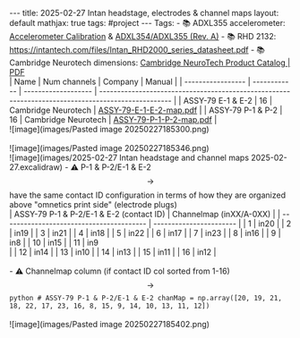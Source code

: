 --- title: 2025-02-27 Intan headstage, electrodes & channel maps layout: default  mathjax: true tags: #project --- Tags:   - 📚 ADXL355 accelerometer: [Accelerometer Calibration](https://intantech.com/files/Intan_RHD2000_accelerometer_calibration.pdf) & [ADXL354/ADXL355 (Rev. A)](https://www.analog.com/media/en/technical-documentation/data-sheets/adxl354_355.pdf)  - 📚 RHD 2132: https://intantech.com/files/Intan_RHD2000_series_datasheet.pdf - 📚 Cambridge Neurotech dimensions: [Cambridge NeuroTech Product Catalog | PDF](https://www.scribd.com/document/771039846/Cambridge-NeuroTech-Product-Catalog) <br> | Name              | Num channels | Company             | Manual                                                                                             | | ----------------- | ------------ | ------------------- | -------------------------------------------------------------------------------------------------- | | ASSY-79 E-1 & E-2 | 16           | Cambridge Neurotech | [ASSY-79-E-1-E-2-map.pdf](https://www.cambridgeneurotech.com/assets/files/ASSY-79-E-1-E-2-map.pdf) | | ASSY-79 P-1 & P-2 | 16           | Cambridge Neurotech | [ASSY-79-P-1-P-2-map.pdf](https://www.cambridgeneurotech.com/assets/files/ASSY-79-P-1-P-2-map.pdf) | <br> ![image](images/Pasted image 20250227185300.png) <br> <br> ![image](images/Pasted image 20250227185346.png) <br> ![image](images/2025-02-27 Intan headstage and channel maps 2025-02-27.excalidraw) - ⚠️ P-1 & P-2/E-1 & E-2 $$\rightarrow$$ have the same contact ID configuration in terms of how they are organized above "omnetics print side" (electrode plugs) <br> | ASSY-79 P-1 & P-2/E-1 & E-2 (contact ID) | Channelmap (inXX/A-0XX) | | ---------------------------------------- | ----------------------- | | 1                                        | in20                    | | 2                                        | in19                    | | 3                                        | in21                    | | 4                                        | in18                    | | 5                                        | in22                    | | 6                                        | in17                    | | 7                                        | in23                    | | 8                                        | in16                    | | 9                                        | in8                     | | 10                                       | in15                    | | 11                                       | in9<br>                 | | 12                                       | in14                    | | 13                                       | in10                    | | 14                                       | in13                    | | 15                                       | in11                    | | 16                                       | in12                    | <br> <br> - ⚠️ Channelmap column (if contact ID col sorted from 1-16) $$\rightarrow$$  ```python # ASSY-79 P-1 & P-2/E-1 & E-2 chanMap = np.array([20, 19, 21, 18, 22, 17, 23, 16, 8, 15, 9, 14, 10, 13, 11, 12]) ``` <br> <br> ![image](images/Pasted image 20250227185402.png) <br> <br> <br>